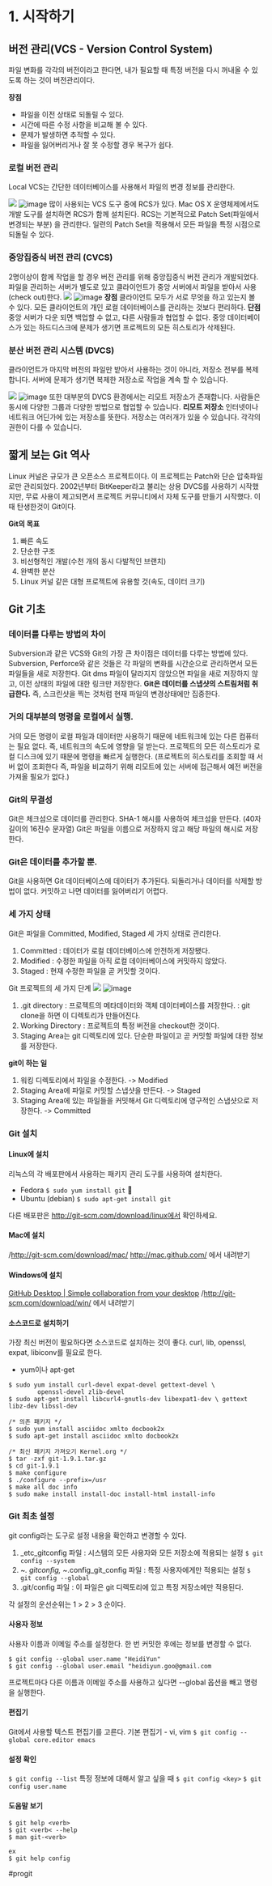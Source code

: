 # 1. 시작하기
## 버전 관리(VCS - Version Control System)
파일 변화를 각각의 버전이라고 한다면, 내가 필요할 때 특정 버전을 다시 꺼내올 수 있도록 하는 것이 버전관리이다.

**장점**
* 파일을 이전 상태로 되돌릴 수 있다.
* 시간에 따른 수정 사항을 비교해 볼 수 있다.
* 문제가 발생하면 추적할 수 있다.
* 파일을 잃어버리거나 잘 못 수정할 경우 복구가 쉽다.
### 로컬 버전 관리
Local VCS는 간단한 데이터베이스를 사용해서 파일의 변경 정보를 관리한다.

![](ch1-%E1%84%89%E1%85%B5%E1%84%8C%E1%85%A1%E1%86%A8%E1%84%92%E1%85%A1%E1%84%80%E1%85%B5/page24image1752992.png) 
![image](https://user-images.githubusercontent.com/38517815/51294337-ce77a280-1a55-11e9-9bde-27277f8a52d3.png)
많이 사용되는 VCS 도구 중에 RCS가 있다.
Mac OS X 운영체제에서도 개발 도구를 설치하면 RCS가 함께 설치된다.
RCS는 기본적으로 Patch Set(파일에서 변경되는 부분) 을 관리한다. 
일련의 Patch Set을 적용해서 모든 파일을 특정 시점으로 되돌릴 수 있다. 

### 중앙집중식 버전 관리 (CVCS)
2명이상이 함께 작업을 할 경우 버전 관리를 위해 중앙집중식 버전 관리가 개발되었다.
파일을 관리하는 서버가 별도로 있고 클라이언트가 중앙 서버에서 파일을 받아서 사용(check out)한다.
![](ch1-%E1%84%89%E1%85%B5%E1%84%8C%E1%85%A1%E1%86%A8%E1%84%92%E1%85%A1%E1%84%80%E1%85%B5/%E1%84%89%E1%85%B3%E1%84%8F%E1%85%B3%E1%84%85%E1%85%B5%E1%86%AB%E1%84%89%E1%85%A3%E1%86%BA%202019-01-17%20%E1%84%8B%E1%85%A9%E1%84%92%E1%85%AE%201.13.44.png)
![image](https://user-images.githubusercontent.com/38517815/51300444-42727480-1a6f-11e9-89b0-ce918e97f8df.png)
**장점**
클라이언트 모두가 서로 무엇을 하고 있는지 볼 수 있다.
모든 클라이언트의 개인 로컬 데이터베이스를 관리하는 것보다 편리하다.
**단점**
중앙 서버가 다운 되면 백업할 수 없고, 다른 사람들과 협업할 수 없다.
중앙 데이터베이스가 있는 하드디스크에 문제가 생기면 프로젝트의 모든 히스토리가 삭제된다. 

### 분산 버전 관리 시스템 (DVCS)
클라이언트가 마지막 버전의 파일만 받아서 사용하는 것이 아니라, 저장소 전부를 복제합니다. 서버에 문제가 생기면 복제한 저장소로 작업을 계속 할 수 있습니다.

![](ch1-%E1%84%89%E1%85%B5%E1%84%8C%E1%85%A1%E1%86%A8%E1%84%92%E1%85%A1%E1%84%80%E1%85%B5/%E1%84%89%E1%85%B3%E1%84%8F%E1%85%B3%E1%84%85%E1%85%B5%E1%86%AB%E1%84%89%E1%85%A3%E1%86%BA%202019-01-17%20%E1%84%8B%E1%85%A9%E1%84%92%E1%85%AE%203.47.28.png)
![image](https://user-images.githubusercontent.com/38517815/51300467-51f1bd80-1a6f-11e9-87b5-b48e4b2aa8c4.png)
또한 대부분의 DVCS 환경에서는 리모트 저장소가 존재합니다.
사람들은 동시에 다양한 그룹과 다양한 방법으로 협업할 수 있습니다.
**리모트 저장소**
인터넷이나 네트워크 어딘가에 있는 저장소를 뜻한다.
저장소는 여러개가 있을 수 있습니다.
각각의 권한이 다를 수 있습니다.

## 짧게 보는 Git 역사
Linux 커널은 규모가 큰 오픈소스 프로젝트이다.
이 프로젝트는 Patch와 단순 압축파일로만 관리되었다.
2002년부터 BitKeeper라고 불리는 상용 DVCS를 사용하기 시작했지만, 무료 사용이 제고되면서 프로젝트 커뮤니티에서 자체 도구를 만들기 시작했다. 이때 탄생한것이 Git이다.

**Git의 목표**
1. 빠른 속도
2. 단순한 구조
3. 비선형적인 개발(수천 개의 동시 다발적인 브랜치)
4. 완벽한 분산
5. Linux 커널 같은 대형 프로젝트에 유용할 것(속도, 데이터 크기)

## Git 기초
### 데이터를 다루는 방법의 차이
Subversion과 같은 VCS와 Git의 가장 큰 차이점은 데이터를 다루는 방법에 있다.
Subversion, Perforce와 같은 것들은 각 파일의 변화를 시간순으로 관리하면서 모든 파일들을 새로 저장한다.
Git dms 파일이 달라지지 않았으면 파일을 새로 저장하지 않고, 이전 상태의 파일에 대한 링크만 저장한다.
**Git은 데이터를 스냅샷의 스트림처럼 취급한다.**
즉, 스크린샷을 찍는 것처럼 현재 파일의 변경상태에만 집중한다.

### 거의 대부분의 명령을 로컬에서 실행.
거의 모든 명령이 로컬 파일과 데이터만 사용하기 때문에 네트워크에 있는 다른 컴퓨터는 필요 없다. 즉, 네트워크의 속도에 영향을 덜 받는다.
프로젝트의 모든 히스토리가 로컬 디스크에 있기 때문에 명령을 빠르게 실행한다.
(프로젝트의 히스토리를 조회할 때 서버 없이 조회한다
즉, 파일을 비교하기 위해 리모트에 있는 서버에 접근해서 예전 버전을 가져올 필요가 없다.)

### Git의 무결성
Git은 체크섬으로 데이터를 관리한다.
SHA-1 해시를 사용하여 체크섬을 만든다. (40자 길이의  16진수 문자열)
Git은 파일을 이름으로 저장하지 않고 해당 파일의 해시로 저장한다.

### Git은 데이터를 추가할 뿐.
Git을 사용하면 Git 데이터베이스에 데이터가 추가된다.
되돌리거나 데이터를 삭제할 방법이 없다.
 커밋하고 나면 데이터를 잃어버리기 어렵다.

### 세 가지 상태
Git은 파일을 Committed, Modified, Staged 세 가지 상태로 관리한다.
1. Committed  : 데이터가 로컬 데이터베이스에 안전하게 저장됐다.
2. Modified : 수정한 파일을 아직 로컬 데이터베이스에 커밋하지 않았다.
3. Staged : 현재 수정한 파일을 곧 커밋할 것이다.

Git 프로젝트의 세 가지 단계
![](ch1-%E1%84%89%E1%85%B5%E1%84%8C%E1%85%A1%E1%86%A8%E1%84%92%E1%85%A1%E1%84%80%E1%85%B5/%E1%84%89%E1%85%B3%E1%84%8F%E1%85%B3%E1%84%85%E1%85%B5%E1%86%AB%E1%84%89%E1%85%A3%E1%86%BA%202019-01-17%20%E1%84%8B%E1%85%A9%E1%84%92%E1%85%AE%204.46.19.png)
![image](https://user-images.githubusercontent.com/38517815/51303030-76ea2e80-1a77-11e9-8774-b2f4ec81a74e.png)
1. .git directory : 프로젝트의 메타데이터와 객체 데이터베이스를 저장한다.
			: git clone을 하면 이 디렉토리가 만들어진다.
2. Working Directory : 프로젝트의 특정 버전을 checkout한 것이다.
3. Staging Area는 git 디렉토리에 있다. 단순한 파일이고 곧 커밋할 파일에 대한 정보를 저장한다.

**git이 하는 일**
1. 워킹 디렉토리에서 파일을 수정한다. -> Modified
2. Staging Area에 파일로 커밋할 스냅샷을 만든다. -> Staged
3. Staging Area에 있는 파일들을 커밋해서 Git 디렉토리에 영구적인 스냅샷으로 저장한다. -> Committed

### Git 설치
#### Linux에 설치
리눅스의 각 배포판에서 사용하는 패키지 관리 도구를 사용하여 설치한다.
* Fedora
`$ sudo yum install git`

* Ubuntu (debian)
`$ sudo apt-get install git`

다른 배포판은 http://git-scm.com/download/linux에서 확인하세요.

#### Mac에 설치
/http://git-scm.com/download/mac/
http://mac.github.com/ 에서 내려받기

#### Windows에 설치
[GitHub Desktop | Simple collaboration from your desktop](http://windows.github.com)
/http://git-scm.com/download/win/ 에서 내려받기

#### 소스코드로 설치하기
가장 최신 버전이 필요하다면 소스코드로 설치하는 것이 좋다.
curl, lib, openssl, expat, libiconv를 필요로 한다.

* yum이나 apt-get
```
$ sudo yum install curl-devel expat-devel gettext-devel \
        openssl-devel zlib-devel
$ sudo apt-get install libcurl4-gnutls-dev libexpat1-dev \ gettext libz-dev libssl-dev

/* 의존 패키지 */
$ sudo yum install asciidoc xmlto docbook2x
$ sudo apt-get install asciidoc xmlto docbook2x

/* 최신 패키지 가져오기 Kernel.org */
$ tar -zxf git-1.9.1.tar.gz
$ cd git-1.9.1
$ make configure
$ ./configure --prefix=/usr
$ make all doc info
$ sudo make install install-doc install-html install-info

```

### Git 최초 설정
git config라는 도구로 설정 내용을 확인하고 변경할 수 있다.
1. _etc_gitconfig 파일 : 시스템의 모든 사용자와 모든 저장소에 적용되는 설정
`$ git config --system`
2. ~_. gitconfig, ~_.config_git_config 파일 : 특정 사용자에게만 적용되는 설정
`$ git config --global`
3. .git/config 파일 : 이 파일은 git 디렉토리에 있고 특정 저장소에만 적용된다.

각 설정의 운선순위는 1 > 2 > 3 순이다.

#### 사용자 정보
사용자 이름과 이메일 주소를 설정한다.
한 번 커밋한 후에는 정보를 변경할 수 없다.
```
$ git config --global user.name "HeidiYun"
$ git config --global user.email "heidiyun.goo@gmail.com
```
프로젝트마다 다른 이름과 이메일 주소를 사용하고 싶다면 --global 옵션을 빼고 명령을 실행한다.

#### 편집기
Git에서 사용할 텍스트 편집기를 고른다.
기본 편집기 - vi, vim
`$ git config --global core.editor emacs`

#### 설정 확인
`$ git config --list`
특정 정보에 대해서 알고 싶을 때
`$ git config <key>`
`$ git config user.name`

#### 도움말 보기
```
$ git help <verb>
$ git <verb< --help
$ man git-<verb>

ex
$ git help config
```




#progit